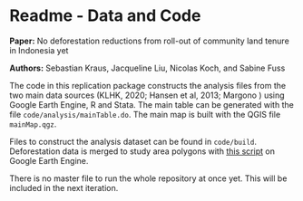 # Readme - Data and Code
**Paper:** No deforestation reductions from roll-out of community land tenure in Indonesia yet

**Authors:** Sebastian Kraus, Jacqueline Liu, Nicolas Koch, and Sabine Fuss

The code in this replication package constructs the analysis files from the two main data sources (KLHK, 2020; Hansen et al, 2013; Margono ) using Google Earth Engine, R and Stata. The main table can be generated with the file `code/analysis/mainTable.do`. The main map is built with the QGIS file `mainMap.qgz`. 

Files to construct the analysis dataset can be found in `code/build`. Deforestation data is merged to study area polygons with [this script](https://code.earthengine.google.com/ecf52ed8c490481ca7f024ee4a090512) on Google Earth Engine.

There is no master file to run the whole repository at once yet. This will be included in the next iteration.
